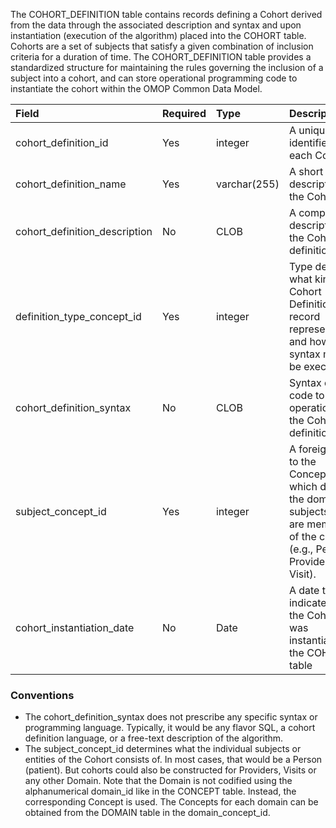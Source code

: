 The COHORT_DEFINITION table contains records defining a Cohort derived from the data through the associated description and syntax and upon instantiation (execution of the algorithm) placed into the COHORT table. Cohorts are a set of subjects that satisfy a given combination of inclusion criteria for a duration of time. The COHORT_DEFINITION table provides a standardized structure for maintaining the rules governing the inclusion of a subject into a cohort, and can store operational programming code to instantiate the cohort within the OMOP Common Data Model.

Field|Required|Type|Description
:------------------------------|:--------|:-----|:-----------------------------------------------
|cohort_definition_id|Yes|integer|A unique identifier for each Cohort.|
|cohort_definition_name|Yes|varchar(255)|A short description of the Cohort.|
|cohort_definition_description|No|CLOB|A complete description of the Cohort definition|
|definition_type_concept_id|Yes|integer|Type defining what kind of Cohort Definition the record represents and how the syntax may be executed|
|cohort_definition_syntax|No|CLOB|Syntax or code to operationalize the Cohort definition|
|subject_concept_id|Yes|integer|A foreign key to the Concept to which defines the domain of subjects that are members of the cohort (e.g., Person, Provider, Visit).|
|cohort_instantiation_date|No|Date|A date to indicate when the Cohort was instantiated in the COHORT table|

### Conventions
  * The cohort_definition_syntax does not prescribe any specific syntax or programming language. Typically, it would be any flavor SQL, a cohort definition language, or a free-text description of the algorithm. 
  * The subject_concept_id determines what the individual subjects or entities of the Cohort consists of. In most cases, that would be a Person (patient). But cohorts could also be constructed for Providers, Visits or any other Domain. Note that the Domain is not codified using the alphanumerical domain_id like in the CONCEPT table. Instead, the corresponding Concept is used. The Concepts for each domain can be obtained from the DOMAIN table in the domain_concept_id.

